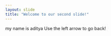 ```yaml
---
layout: slide
title: "Welcome to our second slide!"
---
```

my name is aditya
Use the left arrow to go back!
